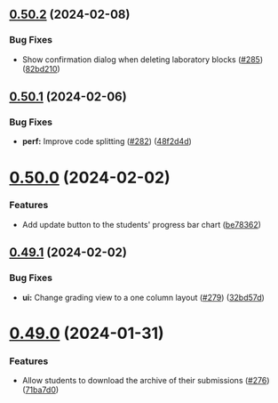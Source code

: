 ## [0.50.2](https://github.com/upb-code-labs/react-client/compare/v0.50.1...v0.50.2) (2024-02-08)


### Bug Fixes

* Show confirmation dialog when deleting laboratory blocks ([#285](https://github.com/upb-code-labs/react-client/issues/285)) ([82bd210](https://github.com/upb-code-labs/react-client/commit/82bd210f5eeaec4c96a6bb476f1d0f95e8504e76))



## [0.50.1](https://github.com/upb-code-labs/react-client/compare/v0.50.0...v0.50.1) (2024-02-06)


### Bug Fixes

* **perf:** Improve code splitting ([#282](https://github.com/upb-code-labs/react-client/issues/282)) ([48f2d4d](https://github.com/upb-code-labs/react-client/commit/48f2d4d4cd93b3cc46d00835d72773b4581926ad))



# [0.50.0](https://github.com/upb-code-labs/react-client/compare/v0.49.1...v0.50.0) (2024-02-02)


### Features

* Add update button to the students' progress bar chart ([be78362](https://github.com/upb-code-labs/react-client/commit/be7836290c19cffc562bf324614d8022711d5571))



## [0.49.1](https://github.com/upb-code-labs/react-client/compare/v0.49.0...v0.49.1) (2024-02-02)


### Bug Fixes

* **ui:** Change grading view to a one column layout ([#279](https://github.com/upb-code-labs/react-client/issues/279)) ([32bd57d](https://github.com/upb-code-labs/react-client/commit/32bd57db260a16b738b78341b2710f3306554fa4))



# [0.49.0](https://github.com/upb-code-labs/react-client/compare/v0.48.2...v0.49.0) (2024-01-31)


### Features

* Allow students to download the archive of their submissions ([#276](https://github.com/upb-code-labs/react-client/issues/276)) ([71ba7d0](https://github.com/upb-code-labs/react-client/commit/71ba7d0a6fb93021fcc41b85e1ed8ed4528ab0c8))



